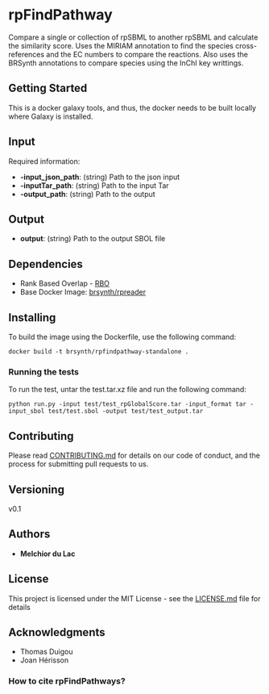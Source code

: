 # rpFindPathway

Compare a single or collection of rpSBML to another rpSBML and calculate the similarity score. Uses the MIRIAM annotation to find the species cross-references and the EC numbers to compare the reactions. Also uses the BRSynth annotations to compare species using the InChI key writtings.

## Getting Started

This is a docker galaxy tools, and thus, the docker needs to be built locally where Galaxy is installed. 

## Input

Required information:

* **-input_json_path**: (string) Path to the json input
* **-inputTar_path**: (string) Path to the input Tar
* **-output_path**: (string) Path to the output

## Output

* **output**: (string) Path to the output SBOL file

## Dependencies

* Rank Based Overlap - [RBO](https://github.com/changyaochen/rbo)
* Base Docker Image: [brsynth/rpreader](https://hub.docker.com/r/brsynth/rpreader)

## Installing

To build the image using the Dockerfile, use the following command:

```
docker build -t brsynth/rpfindpathway-standalone .
```

### Running the tests

To run the test, untar the test.tar.xz file and run the following command:

```
python run.py -input test/test_rpGlobalScore.tar -input_format tar -input_sbol test/test.sbol -output test/test_output.tar
```

## Contributing

Please read [CONTRIBUTING.md](https://gist.github.com/PurpleBooth/b24679402957c63ec426) for details on our code of conduct, and the process for submitting pull requests to us.

## Versioning

v0.1

## Authors

* **Melchior du Lac**

## License

This project is licensed under the MIT License - see the [LICENSE.md](LICENSE.md) file for details

## Acknowledgments

* Thomas Duigou
* Joan Hérisson

### How to cite rpFindPathways?
